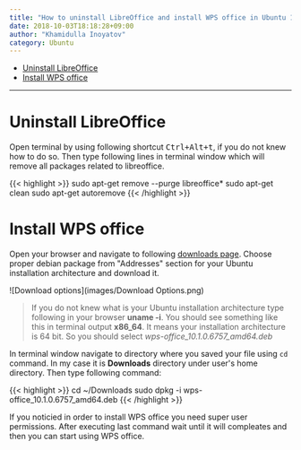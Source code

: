 ```yaml
---
title: "How to uninstall LibreOffice and install WPS office in Ubuntu 18.04"
date: 2018-10-03T18:18:28+09:00
author: "Khamidulla Inoyatov"
category: Ubuntu
---
```


* [Uninstall LibreOffice](#uninstall-libreoffice)
* [Install WPS office](#install-wps-office)

***

# <a name="uninstall-libreoffice"></a>Uninstall LibreOffice

Open terminal by using following shortcut <kbd>Ctrl+Alt+t</kbd>, if you do not knew how to do so. 
Then type following lines in terminal window which will remove all packages related to libreoffice.

{{< highlight >}}
sudo apt-get remove --purge libreoffice*
sudo apt-get clean
sudo apt-get autoremove
{{< /highlight >}}

# <a name="install-wps-office"></a>Install WPS office

Open your browser and navigate to following [downloads page](http://wps-community.org/downloads).
Choose proper debian package from "Addresses" section for your Ubuntu installation architecture and download it.

![Download options](images/Download Options.png)

> If you do not knew what is your Ubuntu installation architecture type following in your browser **uname -i**.
> You should see something like this in terminal output **x86_64**. It means your installation architecture
> is 64 bit. So you should select *wps-office_10.1.0.6757_amd64.deb*

In terminal window navigate to directory where you saved your file using `cd` command. In my case it is
**Downloads** directory under user's home directory. Then type following command:

{{< highlight >}}
cd ~/Downloads
sudo dpkg -i wps-office_10.1.0.6757_amd64.deb
{{< /highlight >}}

If you noticied in order to install WPS office you need super user permissions. After executing last command
wait until it will compleates and then you can start using WPS office.
